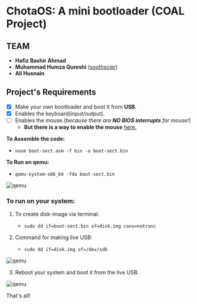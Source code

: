 # ChotaOS: A mini bootloader (COAL Project)

## TEAM ##

* __Hafiz Bashir Ahmad__ 
* __Muhammad Humza Qureshi__ ([soothscier](https://soothscier.wordpress.com))
* __Ali Husnain__

## Project's Requirements ##

- [x] Make your own bootloader and boot it from __USB__.
- [x] Enables the keyboard(input/output). 
- [ ] Enables the mouse.(_because there are **NO BIOS interrupts** for mouse!_)
	* __But there is a way to enable the mouse__ [here.](https://stackoverflow.com/questions/53930033/how-to-enable-show-mouse-cursor-on-bootloader-screen)

__To Assemble the code:__

  * `nasm boot-sect.asm -f bin -o boot-sect.bin`

__To Run on qemu:__

  * `qemu-system-x86_64 -fda boot-sect.bin`

![qemu](https://github.com/linxnerd/chota-OS/blob/master/screenshots/1.png)

### To run on your system: ###

1. To create disk-image via terminal:
   * `sudo dd if=boot-sect.bin of=disk.img conv=notrunc`

2. Command for making live USB: 
   * `sudo dd if=disk.img of=/dev/sdb` 

![qemu](https://github.com/linxnerd/chota-OS/blob/master/screenshots/2.png)


3. Reboot your system and boot it from the live USB.

![qemu](https://github.com/linxnerd/chota-OS/blob/master/screenshots/3.jpg)

That's all!

